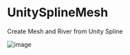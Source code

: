# UnitySplineMesh
Create Mesh and River from Unity Spline

![image](https://github.com/Nayatrei/UnitySplineMesh/assets/36463159/dfbf5d3e-4098-4e83-8e6a-f353e503d499)
